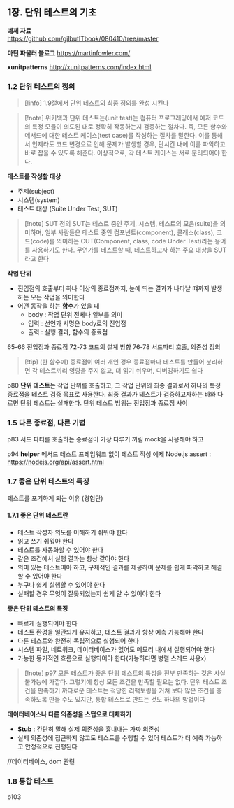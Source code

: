 ## 1장. 단위 테스트의 기초

**예제 자료**  
https://github.com/gilbutITbook/080410/tree/master

**마틴 파울러 블로그**
https://martinfowler.com/

**xunitpatterns**
http://xunitpatterns.com/index.html

### 1.2 단위 테스트의 정의

>[!info] 1.9절에서 단위 테스트의 최종 정의를 완성 시킨다 


>[!note] 위키백과
>단위 테스트는(unit test)는 컴퓨터 프로그래밍에서 예저 코드의 특정 모듈이 의도된 대로 정확히 작동하는지 검증하는 절차다. 즉, 모든 함수와 메서드에 대한 테스트 케이스(test case)를 작성하는 절차를 말한다. 이를 통해서 언제라도 코드 변경으로 인해 문제가 발생할 경우, 단시간 내에 이를 파악하고 바로 잡을 수 있도록 해준다. 이상적으로, 각 테스트 케이스는 서로 분리되어야 한다. 


**테스트를 작성할 대상**
- 주제(subject)
- 시스템(system)
- 테스트 대상 (Suite Under Test, SUT)


>[!note] SUT 정의
>SUT는 테스트 중인 주제, 시스템, 테스트의 모음(suite)을 의미하며, 일부 사람들은 테스트 중인 컴포넌트(component), 클래스(class), 코드(code)를 의미하는 CUT(Component, class, code Under Test)라는 용어를 사용하기도 한다. 무언가를 테스트할 때, 테스트하고자 하는 주요 대상을 SUT라고 한다


**작업 단위**
- 진입점의 호출부터 하나 이상의 종료점까지, 눈에 띄는 결과가 나타날 떄까지 발생하는 모든 작업을 의미한다
- 어떤 동작을 하는 **함수**가 있을 때
	- body : 작업 단위 전체나 일부를 의미
	- 입력 : 선언과 서명은 body로의 진입점
	- 출력 : 실행 결과, 함수의 종료점


65-66 진입점과 종료점
72-73 코드의 설계 방향
76-78 서드파티 호출, 의존성 정의

>[!tip] (한 함수에) 종료점이 여러 개인 경우 종료점마다 테스트를 만들어 분리하면 각 테스트끼리 영향을 주지 않고, 더 읽기 쉬우며, 디버깅하기도 쉽다

p80
**단위 테스트**는 작업 단위를 호출하고, 그 작업 단위의 최종 결과로서 하나의 특정 종료점을 테스트 검증 목표로 사용한다. 최종 결과가 테스트가 검증하고자하는 바와 다르면 단위 테스트는 실패한다. 단위 테스트 범위는 진입점과 종료점 사이

### 1.5 다른 종료점, 다른 기법
p83
서드 파티를 호출하는 종료점이 가장 다루기 꺼림
mock을 사용해야 하고

p94
**helper** 메서드
테스트 프레임워크 없이 테스트 작성 예제
Node.js assert : https://nodejs.org/api/assert.html


### 1.7 좋은 단위 테스트의 특징

테스트를 포기하게 되는 이유 (경험단)


#### 1.7.1 좋은 단위 테스트란
- 테스트 작성자 의도를 이해하기 쉬워야 한다
- 읽고 쓰기 쉬워야 한다
- 테스트를 자동화할 수 있어야 한다
- 같은 조건에서 실행 결과는 항상 같아야 한다
- 의미 있는 테스트여아 하고, 구체적인 결과를 제공하여 문제를 쉽게 파악하고 해결할 수 있어야 한다
- 누구나 쉽게 실행할 수 있어야 한다
- 실패할 경우 무엇이 잘못되었는지 쉽게 알 수 있어야 한다

**좋은 단위 테스트의 특징**
- 빠르게 실행되어야 한다
- 테스트 환경을 일관되게 유지하고, 테스트 결과가 항상 예측 가능해야 한다
- 다른 테스트와 완전히 독립적으로 실행되어 한다
- 시스템 파일, 네트워크, 데이터베이스가 없어도 메모리 내에서 실행되어야 한다
- 가능한 동기적인 흐름으로 실행되어야 한다(가능하다면 병렬 스레드 사용x)

>[!note] p97
>모든 테스트가 좋은 단위 테스트의 특성을 전부 만족하는 것은 사실 불가능에 가깝다.
>그렇기에 항상 모든 조건을 만족할 필요는 없다.
>단위 테스트 조건을 만족하기 까다로운 테스트는 적당한 리팩토링을 거쳐 보다 많은 조건을 충족하도록 만들 수도 있지만, 통합 테스트로 만드는 것도 하나의 방법이다


**데이터베이스나 다른 의존성을 스텁으로 대체하기**
- **Stub** : 간단히 말해 실제 의존성을 흉내내는 가짜 의존성
- 실제 의존성에 접근하지 않고도 테스트를 수행할 수 있어 테스트가 더 예측 가능하고 안정적으로 진행된다

//데이터베이스, dom 관련 
### 1.8 통합 테스트
p103 
